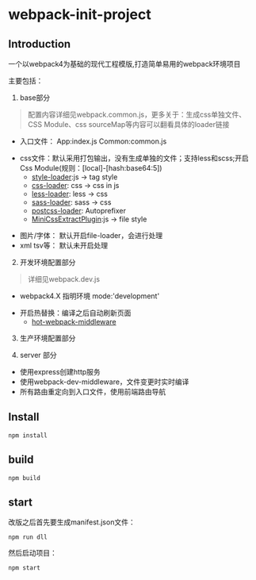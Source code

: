 # webpack-init-project

## Introduction

一个以webpack4为基础的现代工程模版,打造简单易用的webpack环境项目

主要包括：

1. base部分
> 配置内容详细见webpack.common.js，更多关于：生成css单独文件、CSS Module、css sourceMap等内容可以翻看具体的loader链接

 - 入口文件： App:index.js  Common:common.js
 + css文件：默认采用打包输出，没有生成单独的文件；支持less和scss;开启Css Module(规则：[local]-[hash:base64:5])
    - [style-loader](https://github.com/webpack-contrib/style-loader):js -> tag style
    - [css-loader](https://github.com/webpack-contrib/css-loader): css -> css in js
    - [less-loader](https://github.com/webpack-contrib/less-loader): less -> css
    - [sass-loader](https://github.com/webpack-contrib/sass-loader): sass -> css
    - [postcss-loader](https://github.com/postcss/postcss): Autoprefixer
    - [MiniCssExtractPlugin](https://github.com/webpack-contrib/mini-css-extract-plugin):js -> file style
 - 图片/字体： 默认开启file-loader，会进行处理
 - xml tsv等： 默认未开启处理

2. 开发环境配置部分
> 详细见webpack.dev.js

- webpack4.X 指明环境 mode:'development'
+ 开启热替换：编译之后自动刷新页面
    - [hot-webpack-middleware]()

3. 生产环境配置部分


4. server 部分

- 使用express创建http服务
- 使用webpack-dev-middleware，文件变更时实时编译
- 所有路由重定向到入口文件，使用前端路由导航

## Install

    npm install

## build

    npm build

## start

改版之后首先要生成manifest.json文件：

    npm run dll

然后启动项目：

    npm start
